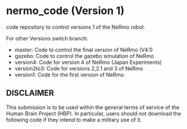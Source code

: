  # nermo_code (Version 1)
code repository to control versions 1 of the NeRmo robot.

For other Versions switch branch:
* master: Code to control the final version of NeRmo (V4.1)
* gazebo: Code to control the gazebo simulation of NeRmo
* version4: Code for version 4 of NeRmo (Japan Experiments)
* version2to3: Code for versions 2,2.1 and 3 of NeRmo
* version1: Code for the first version of NeRmo

## DISCLAIMER

 This submission is to be used within the general terms of service of the Human Brain Project (HBP). In particular, users should not download the following code if they intend to make a military use of it.

